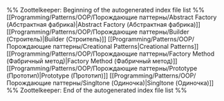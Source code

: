 %% Zoottelkeeper: Beginning of the autogenerated index file list  %%
 [[Programming/Patterns/OOP/Порождающие паттерны/Abstract Factory (Абстрактная фабрика)|Abstract Factory (Абстрактная фабрика)]]
 [[Programming/Patterns/OOP/Порождающие паттерны/Builder (Строитель)|Builder (Строитель)]]
 [[Programming/Patterns/OOP/Порождающие паттерны/Creational Patterns|Creational Patterns]]
 [[Programming/Patterns/OOP/Порождающие паттерны/Factory Method (Фабричный метод)|Factory Method (Фабричный метод)]]
 [[Programming/Patterns/OOP/Порождающие паттерны/Prototype (Прототип)|Prototype (Прототип)]]
 [[Programming/Patterns/OOP/Порождающие паттерны/Singltone (Одиночка)|Singltone (Одиночка)]]
%% Zoottelkeeper: End of the autogenerated index file list  %%
